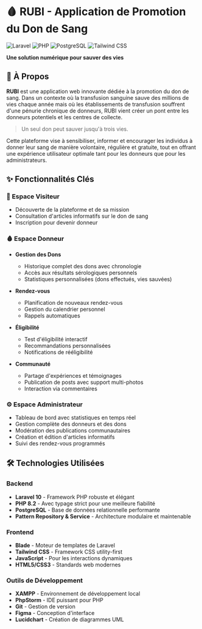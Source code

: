 # 🩸 RUBI - Application de Promotion du Don de Sang

![Laravel](https://img.shields.io/badge/Laravel-10.0-FF2D20?style=for-the-badge&logo=laravel&logoColor=white)
![PHP](https://img.shields.io/badge/PHP-8.2-777BB4?style=for-the-badge&logo=php&logoColor=white)
![PostgreSQL](https://img.shields.io/badge/PostgreSQL-13.0-336791?style=for-the-badge&logo=postgresql&logoColor=white)
![Tailwind CSS](https://img.shields.io/badge/Tailwind_CSS-3.0-38B2AC?style=for-the-badge&logo=tailwind-css&logoColor=white)

**Une solution numérique pour sauver des vies**


## 🌟 À Propos

**RUBI** est une application web innovante dédiée à la promotion du don de sang. Dans un contexte où la transfusion sanguine sauve des millions de vies chaque année mais où les établissements de transfusion souffrent d'une pénurie chronique de donneurs, RUBI vient créer un pont entre les donneurs potentiels et les centres de collecte.

> Un seul don peut sauver jusqu'à trois vies.

Cette plateforme vise à sensibiliser, informer et encourager les individus à donner leur sang de manière volontaire, régulière et gratuite, tout en offrant une expérience utilisateur optimale tant pour les donneurs que pour les administrateurs.

## ✨ Fonctionnalités Clés

### 👤 Espace Visiteur
- Découverte de la plateforme et de sa mission
- Consultation d'articles informatifs sur le don de sang
- Inscription pour devenir donneur

### 🩸 Espace Donneur
- **Gestion des Dons**
  - Historique complet des dons avec chronologie
  - Accès aux résultats sérologiques personnels
  - Statistiques personnalisées (dons effectués, vies sauvées)

- **Rendez-vous**
  - Planification de nouveaux rendez-vous
  - Gestion du calendrier personnel
  - Rappels automatiques

- **Éligibilité**
  - Test d'éligibilité interactif
  - Recommandations personnalisées
  - Notifications de rééligibilité

- **Communauté**
  - Partage d'expériences et témoignages
  - Publication de posts avec support multi-photos
  - Interaction via commentaires

### ⚙️ Espace Administrateur
- Tableau de bord avec statistiques en temps réel
- Gestion complète des donneurs et des dons
- Modération des publications communautaires
- Création et édition d'articles informatifs
- Suivi des rendez-vous programmés

## 🛠 Technologies Utilisées

### Backend
- **Laravel 10** - Framework PHP robuste et élégant
- **PHP 8.2** - Avec typage strict pour une meilleure fiabilité
- **PostgreSQL** - Base de données relationnelle performante
- **Pattern Repository & Service** - Architecture modulaire et maintenable

### Frontend
- **Blade** - Moteur de templates de Laravel
- **Tailwind CSS** - Framework CSS utility-first
- **JavaScript** - Pour les interactions dynamiques
- **HTML5/CSS3** - Standards web modernes

### Outils de Développement
- **XAMPP** - Environnement de développement local
- **PhpStorm** - IDE puissant pour PHP
- **Git** - Gestion de version
- **Figma** - Conception d'interface
- **Lucidchart** - Création de diagrammes UML
